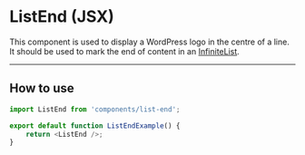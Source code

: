 # ListEnd (JSX)

This component is used to display a WordPress logo in the centre of a line. It should be used to mark the end of content in an [InfiniteList](/client/components/infinite-list/README.md).

---

## How to use

```js
import ListEnd from 'components/list-end';

export default function ListEndExample() {
	return <ListEnd />;
}
```
